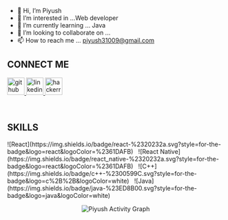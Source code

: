 - 👋 Hi, I’m Piyush
- 👀 I’m interested in ...Web developer
- 🌱 I’m currently learning ... Java
- 💞️ I’m looking to collaborate on ...
- 📫 How to reach me ... piyush31009@gmail.com


<!---
piyush31009/piyush31009 is a ✨ special ✨ repository because its `README.md` (this file) appears on your GitHub profile.
You can click the Preview link to take a look at your changes.
--->
<h2>CONNECT ME</h2>
<p align="left">
  </p><p align="left">
<a href="https://github.com/piyush31009/web-design"> <img src="https://camo.githubusercontent.com/bf4b11af389d1e0caf625c40c274ba71464727c43579e48f512112694888eb62/68747470733a2f2f63646e2e6a7364656c6976722e6e65742f6e706d2f73696d706c652d69636f6e7340332e302e312f69636f6e732f6769746875622e737667" alt="github" width="40" height="40" data-canonical-src="https://cdn.jsdelivr.net/npm/simple-icons@3.0.1/icons/github.svg" style="max-width:100%;"> </a>
<a href="https://www.linkedin.com/in/piyush-agrawal-9859801b9"> <img src="https://camo.githubusercontent.com/28bbd2596707954793abeff9eb24d343c1c78b7bf184b90294b4b190c6097a65/68747470733a2f2f63646e2e6a7364656c6976722e6e65742f6e706d2f73696d706c652d69636f6e7340332e302e312f69636f6e732f6c696e6b6564696e2e737667" alt="linkedin" width="40" height="40" data-canonical-src="https://cdn.jsdelivr.net/npm/simple-icons@3.0.1/icons/linkedin.svg" style="max-width:100%;"> </a>
 <a href="https://www.hackerrank.com/piyush31009?hr_r=1" rel="nofollow"> <img src="https://camo.githubusercontent.com/c27e320bc0dd83da2ac9b3e89b20480c9896c4d732ce13a21bf09e77cbc4133a/68747470733a2f2f63646e2e6a7364656c6976722e6e65742f6e706d2f73696d706c652d69636f6e7340332e302e312f69636f6e732f6861636b657272616e6b2e737667" alt="hackerrank" width="40" height="40" data-canonical-src="https://cdn.jsdelivr.net/npm/simple-icons@3.0.1/icons/hackerrank.svg" style="max-width:100%;"> </a> 
</p><p><br/></p>
<h2>SKILLS</h2>
![React](https://img.shields.io/badge/react-%2320232a.svg?style=for-the-badge&logo=react&logoColor=%2361DAFB)&nbsp;&nbsp;
![React Native](https://img.shields.io/badge/react_native-%2320232a.svg?style=for-the-badge&logo=react&logoColor=%2361DAFB)&nbsp;&nbsp;
![C++](https://img.shields.io/badge/c++-%2300599C.svg?style=for-the-badge&logo=c%2B%2B&logoColor=white)&nbsp;&nbsp;
![Java](https://img.shields.io/badge/java-%23ED8B00.svg?style=for-the-badge&logo=java&logoColor=white)&nbsp;&nbsp;

<br />

<div align='center'>

![Piyush  Activity Graph](https://activity-graph.herokuapp.com/graph?username=piyush31009&theme=github&hide_border=true&area=true)

<br />

